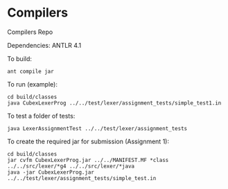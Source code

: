 Compilers
=========

Compilers Repo

Dependencies: ANTLR 4.1

To build:
```
ant compile jar
```

To run (example):

```
cd build/classes
java CubexLexerProg ../../test/lexer/assignment_tests/simple_test1.in

```

To test a folder of tests:

```
java LexerAssignmentTest ../../test/lexer/assignment_tests
```

To create the required jar for submission (Assignment 1):


```
cd build/classes
jar cvfm CubexLexerProg.jar ../../MANIFEST.MF *class ../../src/lexer/*g4 ../../src/lexer/*java
java -jar CubexLexerProg.jar ../../test/lexer/assignment_tests/simple_test.in

```
